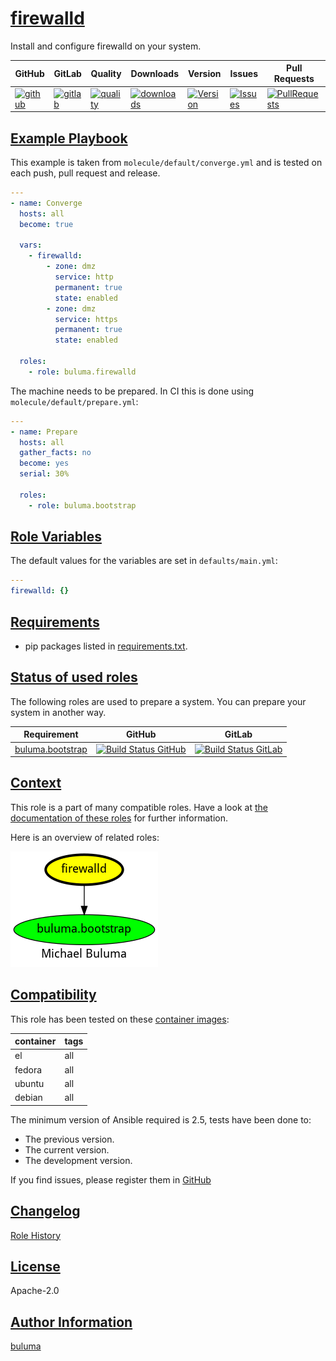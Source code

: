 # [firewalld](#firewalld)

Install and configure firewalld on your system.

|GitHub|GitLab|Quality|Downloads|Version|Issues|Pull Requests|
|------|------|-------|---------|-------|------|-------------|
|[![github](https://github.com/buluma/ansible-role-firewalld/workflows/Ansible%20Molecule/badge.svg)](https://github.com/buluma/ansible-role-firewalld/actions)|[![gitlab](https://gitlab.com/buluma/ansible-role-firewalld/badges/master/pipeline.svg)](https://gitlab.com/buluma/ansible-role-firewalld)|[![quality](https://img.shields.io/ansible/quality/)](https://galaxy.ansible.com/buluma/firewalld)|[![downloads](https://img.shields.io/ansible/role/d/)](https://galaxy.ansible.com/buluma/firewalld)|[![Version](https://img.shields.io/github/release/buluma/ansible-role-firewalld.svg)](https://github.com/buluma/ansible-role-firewalld/releases/)|[![Issues](https://img.shields.io/github/issues/buluma/ansible-role-firewalld.svg)](https://github.com/buluma/ansible-role-firewalld/issues/)|[![PullRequests](https://img.shields.io/github/issues-pr-closed-raw/buluma/ansible-role-firewalld.svg)](https://github.com/buluma/ansible-role-firewalld/pulls/)|

## [Example Playbook](#example-playbook)

This example is taken from `molecule/default/converge.yml` and is tested on each push, pull request and release.
```yaml
---
- name: Converge
  hosts: all
  become: true

  vars:
    - firewalld:
        - zone: dmz
          service: http
          permanent: true
          state: enabled
        - zone: dmz
          service: https
          permanent: true
          state: enabled

  roles:
    - role: buluma.firewalld
```

The machine needs to be prepared. In CI this is done using `molecule/default/prepare.yml`:
```yaml
---
- name: Prepare
  hosts: all
  gather_facts: no
  become: yes
  serial: 30%

  roles:
    - role: buluma.bootstrap
```


## [Role Variables](#role-variables)

The default values for the variables are set in `defaults/main.yml`:
```yaml
---
firewalld: {}
```

## [Requirements](#requirements)

- pip packages listed in [requirements.txt](https://github.com/buluma/ansible-role-firewalld/blob/main/requirements.txt).

## [Status of used roles](#status-of-requirements)

The following roles are used to prepare a system. You can prepare your system in another way.

| Requirement | GitHub | GitLab |
|-------------|--------|--------|
|[buluma.bootstrap](https://galaxy.ansible.com/buluma/bootstrap)|[![Build Status GitHub](https://github.com/buluma/ansible-role-bootstrap/workflows/Ansible%20Molecule/badge.svg)](https://github.com/buluma/ansible-role-bootstrap/actions)|[![Build Status GitLab ](https://gitlab.com/buluma/ansible-role-bootstrap/badges/master/pipeline.svg)](https://gitlab.com/buluma/ansible-role-bootstrap)|

## [Context](#context)

This role is a part of many compatible roles. Have a look at [the documentation of these roles](https://buluma.github.io/) for further information.

Here is an overview of related roles:

![dependencies](https://raw.githubusercontent.com/buluma/ansible-role-firewalld/png/requirements.png "Dependencies")

## [Compatibility](#compatibility)

This role has been tested on these [container images](https://hub.docker.com/u/buluma):

|container|tags|
|---------|----|
|el|all|
|fedora|all|
|ubuntu|all|
|debian|all|

The minimum version of Ansible required is 2.5, tests have been done to:

- The previous version.
- The current version.
- The development version.



If you find issues, please register them in [GitHub](https://github.com/buluma/ansible-role-firewalld/issues)

## [Changelog](#changelog)

[Role History](https://github.com/buluma/ansible-role-firewalld/blob/master/CHANGELOG.md)

## [License](#license)

Apache-2.0

## [Author Information](#author-information)

[buluma](https://buluma.github.io/)
